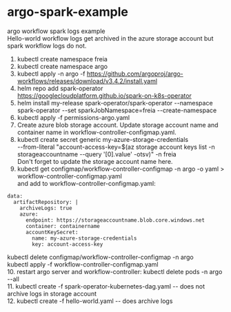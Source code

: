 # argo-spark-example
argo workflow spark logs example  
Hello-world workflow logs get archived in the azure storage account but spark workflow logs do not.

1. kubectl create namespace freia
2. kubectl create namespace argo  
3. kubectl apply -n argo -f https://github.com/argoproj/argo-workflows/releases/download/v3.4.2/install.yaml
4. helm repo add spark-operator https://googlecloudplatform.github.io/spark-on-k8s-operator  
5. helm install my-release spark-operator/spark-operator --namespace spark-operator --set sparkJobNamespace=freia --create-namespace  
6. kubectl apply -f permissions-argo.yaml
7. Create azure blob storage account. Update storage account name and container name in workflow-controller-configmap.yaml.
8. kubectl create secret generic my-azure-storage-credentials \
  --from-literal "account-access-key=$(az storage account keys list -n storageaccountname --query '[0].value' -otsv)" -n freia  
  Don't forget to update the storage account name here.
9. kubectl get configmap/workflow-controller-configmap -n argo -o yaml  > workflow-controller-configmap.yaml  
and add to workflow-controller-configmap.yaml:  
```
data:
  artifactRepository: |
    archiveLogs: true
    azure:
      endpoint: https://storageaccountname.blob.core.windows.net
      container: containername
      accountKeySecret:
        name: my-azure-storage-credentials
        key: account-access-key
```
kubectl delete configmap/workflow-controller-configmap -n argo  
kubectl apply -f workflow-controller-configmap.yaml  
10. restart argo server and workflow-controller: kubectl delete pods -n argo --all  
11. kubectl create -f spark-operator-kubernetes-dag.yaml -- does not archive logs in storage account  
12. kubectl create -f hello-world.yaml -- does archive logs